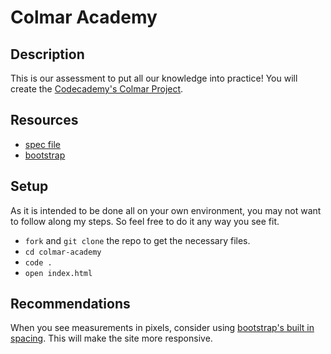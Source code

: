 # Colmar Academy

## Description

This is our assessment to put all our knowledge into practice! You will create the [Codecademy's Colmar Project](https://www.codecademy.com/paths/learn-how-to-build-websites/tracks/learn-how-to-build-websites-capstone-project/modules/colmar-academy/projects/colmar-academy).

## Resources

- [spec file](https://content.codecademy.com/courses/freelance-1/capstone-2/colmar-academy-spec.png)
- [bootstrap](https://getbootstrap.com/)


## Setup

As it is intended to be done all on your own environment, you may not want to follow along my steps. So feel free to do it any way you see fit.

- `fork` and `git clone` the repo to get the necessary files. 
- `cd colmar-academy`
- `code .` 
- `open index.html`

## Recommendations

When you see measurements in pixels, consider using [bootstrap's built in spacing](https://getbootstrap.com/docs/5.0/utilities/spacing/). This will make the site more responsive.
